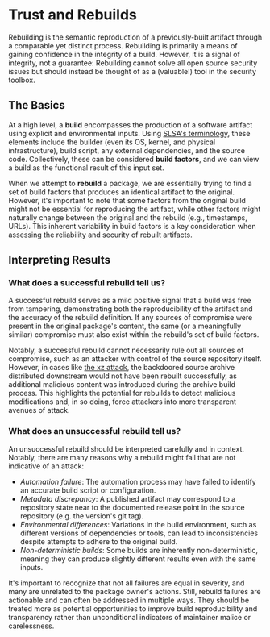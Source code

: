 # Trust and Rebuilds

Rebuilding is the semantic reproduction of a previously-built artifact through a
comparable yet distinct process. Rebuilding is primarily a means of gaining
confidence in the integrity of a build. However, it is a signal of integrity,
not a guarantee: Rebuilding cannot solve all open source security issues but
should instead be thought of as a (valuable!) tool in the security toolbox.

## The Basics

At a high level, a **build** encompasses the production of a software artifact
using explicit and environmental inputs. Using
[SLSA's terminology](https://slsa.dev/spec/v1.0/terminology), these elements
include the builder (even its OS, kernel, and physical infrastructure), build
script, any external dependencies, and the source code. Collectively, these can
be considered **build factors**, and we can view a build as the functional
result of this input set.

When we attempt to **rebuild** a package, we are essentially trying to find a
set of build factors that produces an identical artifact to the original.
However, it's important to note that some factors from the original build might
not be essential for reproducing the artifact, while other factors might
naturally change between the original and the rebuild (e.g., timestamps, URLs).
This inherent variability in build factors is a key consideration when assessing
the reliability and security of rebuilt artifacts.

## Interpreting Results

### What does a successful rebuild tell us?

A successful rebuild serves as a mild positive signal that a build was free from
tampering, demonstrating both the reproducibility of the artifact and the
accuracy of the rebuild definition. If any sources of compromise were present in
the original package's content, the same (or a meaningfully similar) compromise
must also exist within the rebuild's set of build factors.

Notably, a successful rebuild cannot necessarily rule out all sources of
compromise, such as an attacker with control of the source repository itself.
However, in cases like
[the xz attack](https://research.swtch.com/xz-timeline#:~:text=malicious%20build%2Dto%2Dhost.m4),
the backdoored source archive distributed downstream would not have been rebuilt
successfully, as additional malicious content was introduced during the archive
build process. This highlights the potential for rebuilds to detect malicious
modifications and, in so doing, force attackers into more transparent avenues of
attack.

### What does an unsuccessful rebuild tell us?

An unsuccessful rebuild should be interpreted carefully and in context. Notably,
there are many reasons why a rebuild might fail that are not indicative of an
attack:

- _Automation failure_: The automation process may have failed to identify an
  accurate build script or configuration.
- _Metadata discrepancy_: A published artifact may correspond to a repository
  state near to the documented release point in the source repository (e.g.
  the version's git tag).
- _Environmental differences_: Variations in the build environment, such as
  different versions of dependencies or tools, can lead to inconsistencies
  despite attempts to adhere to the original build.
- _Non-deterministic builds_: Some builds are inherently non-deterministic,
  meaning they can produce slightly different results even with the same
  inputs.

It's important to recognize that not all failures are equal in severity, and
many are unrelated to the package owner's actions. Still, rebuild failures are
actionable and can often be addressed in multiple ways. They should be treated
more as potential opportunities to improve build reproducibility and
transparency rather than unconditional indicators of maintainer malice or
carelessness.
